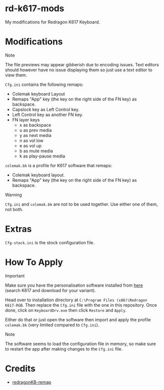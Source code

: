 # rd-k617-mods
My modifications for Redragon K617 Keyboard.

# Modifications
> [!NOTE]
> The file previews may appear gibberish due to encoding issues. Text editors should however have no issue displaying them so just use a text editor to view them.

`Cfg.ini` contains the following remaps:
- Colemak keyboard Layout
- Remaps "App" key (the key on the right side of the FN key) as backspace.
- Capslock key as Left Control key.
- Left Control key as another FN key.
- FN layer keys
  - x as backspace
  - u as prev media
  - y as next media
  - n as vol low
  - e as vol up
  - b as mute media
  - k as play-pause media

`colemak.bk` is a profile for K617 software that remaps:
- Colemak keyboard layout.
- Remaps "App" key (the key on the right side of the FN key) as backspace.

> [!WARNING]
> `Cfg.ini` and `colemak.bk` are not to be used together. Use either one of them, not both.

# Extras
`Cfg-stock.ini` is the stock configuration file.

# How To Apply
> [!IMPORTANT]
> Make sure you have the personalisation software installed from [here](https://www.redragonzone.com/pages/download) (search K617 and download for your variant).

Head over to installation directory at `C:\Program Files (x86)\Redragon K617-RGB`. Then replace the `Cfg.ini` file with the one in this repository. Once done, click on `KeyboardDrv.exe` then click `Restore` and `Apply`. 

Either do that or just open the software then import and apply the profile `colemak.bk` (very limited compared to `Cfg.ini`).

> [!NOTE]
> The software seems to load the configuration file in memory, so make sure to restart the app after making changes to the `Cfg.ini` file.

# Credits
- [redragonKB-remap](https://github.com/octenite/redragonKB-remap/)
